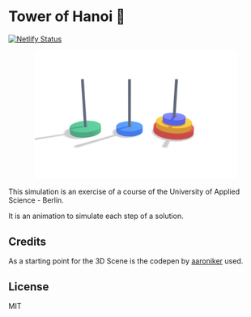 # Tower of Hanoi 🗼

[![Netlify Status](https://api.netlify.com/api/v1/badges/23935f15-827f-443e-9223-6e164f36ad62/deploy-status)](https://app.netlify.com/sites/tower-of-hanoi-animation/deploys)

<p align="center">
<img src="./public/example.png" alt="Tower of Hanoi" width="400"/>
</p>

This simulation is an exercise of a course of the University of Applied Science - Berlin. 

It is an animation to simulate each step of a solution. 


## Credits 
As a starting point for the 3D Scene is the codepen by [aaroniker](https://codepen.io/aaroniker/pen/bGGMNPd?editors=0010) used.


## License

MIT
